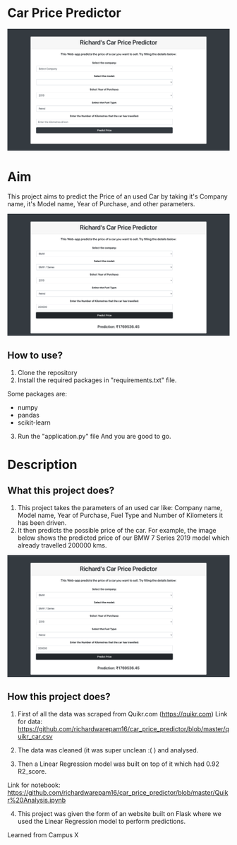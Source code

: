 # Car Price Predictor

<img src="https://github.com/richardwarepam16/car_price_predictor/blob/master/pro-demo.png">



# Aim

This project aims to predict the Price of an used Car by taking it's Company name, it's Model name, Year of Purchase, and other parameters.

<img src="https://github.com/richardwarepam16/car_price_predictor/blob/master/Result.png">

## How to use?

1. Clone the repository
2. Install the required packages in "requirements.txt" file.

Some packages are:
 - numpy 
 - pandas 
 - scikit-learn

3. Run the "application.py" file
And you are good to go. 

# Description

## What this project does?

1. This project takes the parameters of an used car like: Company name, Model name, Year of Purchase, Fuel Type and Number of Kilometers it has been driven.
2. It then predicts the possible price of the car. For example, the image below shows the predicted price of our BMW 7 Series 2019 model which already travelled 200000 kms. 

<img src="https://github.com/richardwarepam16/car_price_predictor/blob/master/Result.png">

## How this project does?

1. First of all the data was scraped from Quikr.com (https://quikr.com) 
Link for data: https://github.com/richardwarepam16/car_price_predictor/blob/master/quikr_car.csv

2. The data was cleaned (it was super unclean :( ) and analysed.

3. Then a Linear Regression model was built on top of it which had 0.92 R2_score.

Link for notebook: https://github.com/richardwarepam16/car_price_predictor/blob/master/Quikr%20Analysis.ipynb

4. This project was given the form of an website built on Flask where we used the Linear Regression model to perform predictions.


Learned from Campus X

